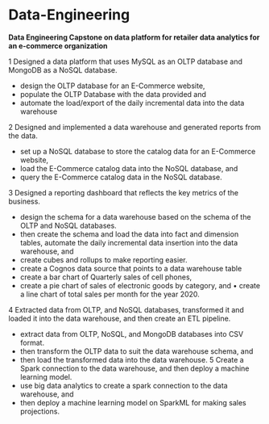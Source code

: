 # Data-Engineering<br>
**Data Engineering Capstone on data platform for retailer data analytics for an e-commerce organization** <br>

1 Designed a data platform that uses MySQL as an OLTP database and MongoDB as a NoSQL database.
- design the OLTP database for an E-Commerce website, 
- populate the OLTP Database with the data provided and 
- automate the load/export of the daily incremental data into the data warehouse

2 Designed and implemented a data warehouse and generated reports from the data.
- set up a NoSQL database to store the catalog data for an E-Commerce website, 
- load the E-Commerce catalog data into the NoSQL database, and 
- query the E-Commerce catalog data in the NoSQL database.

3 Designed a reporting dashboard that reflects the key metrics of the business.
- design the schema for a data warehouse based on the schema of the OLTP and NoSQL databases.
-	then create the schema and load the data into fact and dimension tables, automate the daily incremental data insertion into the data warehouse, and
- create cubes and rollups to make reporting easier.
- create a Cognos data source that points to a data warehouse table
- create a bar chart of Quarterly sales of cell phones, 
- create a pie chart of sales of electronic goods by category, and
•	create a line chart of total sales per month for the year 2020.

4 Extracted data from OLTP, and NoSQL databases, transformed it and loaded it into the data warehouse, and then create an ETL pipeline.
- extract data from OLTP, NoSQL, and MongoDB databases into CSV format. 
- then transform the OLTP data to suit the data warehouse schema, and 
- then load the transformed data into the data warehouse.
5 Create a Spark connection to the data warehouse, and then deploy a machine learning model. 
- use big data analytics to create a spark connection to the data warehouse, and 
- then deploy a machine learning model on SparkML for making sales projections.
